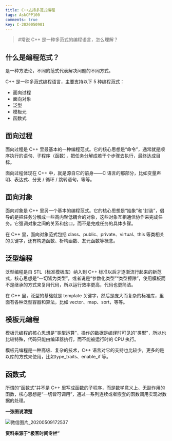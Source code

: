 ```yaml
---
title: C++支持多范式编程
tags: AskCPP100
comments: true
key: C-2020050901
---
```


> \#常说 C++ 是一种多范式的编程语言，怎么理解？

## 什么是编程范式？

是一种方法论，不同的范式代表解决问题的不同方式。

C++ 是一种多范式编程语言，主要支持以下 5 种编程范式：

* 面向过程
* 面向对象
* 泛型
* 模板元
* 函数式

## 面向过程

面向过程是 C++ 里最基本的一种编程范式。它的核心思想是“命令”，通常就是顺序执行的语句、子程序（函数），把任务分解成若干个步骤去执行，最终达成目标。

面向过程体现在 C++ 中，就是源自它的前身——C 语言的那部分，比如变量声明、表达式、分支 / 循环 / 跳转语句，等等。

## 面向对象

面向对象是 C++ 里另一个基本的编程范式。它的核心思想是“抽象”和“封装”，倡导的是把任务分解成一些高内聚低耦合的对象，这些对象互相通信协作来完成任务。它强调对象之间的关系和接口，而不是完成任务的具体步骤。

在 C++ 里，面向对象范式包括 class、public、private、virtual、this 等类相关的关键字，还有构造函数、析构函数、友元函数等概念。

## 泛型编程

泛型编程是自 STL（标准模板库）纳入到 C++ 标准以后才逐渐流行起来的新范式，核心思想是“一切皆为类型”，或者说是“参数化类型”“类型擦除”，使用模板而不是继承的方式来复用代码，所以运行效率更高，代码也更简洁。

在 C++ 里，泛型的基础就是 template 关键字，然后是庞大而复杂的标准库，里面有各种泛型容器和算法，比如 vector、map、sort，等等。

## 模板元编程

模板元编程的核心思想是“类型运算”，操作的数据是编译时可见的“类型”，所以也比较特殊，代码只能由编译器执行，而不能被运行时的 CPU 执行。

模板元编程是一种高级、复杂的技术，C++ 语言对它的支持也比较少，更多的是以库的方式来使用，比如type_traits、enable_if 等。

## 函数式

所谓的“函数式”并不是 C++ 里写成函数的子程序，而是数学意义上、无副作用的函数，核心思想是“一切皆可调用”，通过一系列连续或者嵌套的函数调用实现对数据的处理。



**一张图说清楚**

![微信图片_20200509172537](C:\Users\LA\Desktop\微信图片_20200509172537.png)







**资料来源于“极客时间专栏”**